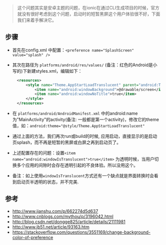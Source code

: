 > 这个问题其实是安卓主题的问题，在ionic在通过CLI生成项目的时候，官方就没有很好考虑到这个问题，启动时的短暂黑屏这个用户体验很不好，下面我们来着手解决它。

## __步骤__
- 首先在config.xml 中配置：`<preference name="SplashScreen" value="splash" />`
- 其次在路径为 `platforms/android/res/values/` (备注：红色的Android是小写的)下新建styles.xml，编辑如下：
  ```xml
	<resources>
		<style name="Theme.AppStartLoadTranslucent" parent="android:Theme">
			<item name="android:windowBackground">@drawable/screen</item>
			<item name="android:windowNoTitle">true</item>
		</style>
	</resources>
  ```

- 在 `platforms/android/AndroidManifest.xml` 中的android:name为"MainActivity"的activity(备注: 一般都是第一个activity)，修改它的theme值，如：`android:theme="@style/Theme.AppStartLoadTranslucent"` 

- 通过上面的方法，我们再次run或build的时候, 应用启动，直接显示的是启动页splash，而不再是短暂的黑屏或白屏之再到启动页了。

- 上述配置存在的问题：设置`<item name="android:windowIsTranslucent">true</item>` 为透明时候，当用户切换多个应用的间隙时会存在透明引起的不良体验。所以没用这个。

- 备注：如上使用`windowIsTranslucent`方式还有一个缺点就是界面转换时会看到启动页半透明的状态，并不完美.

## __参考__

- http://www.jianshu.com/p/662274d5d637
- http://www.cnblogs.com/mythou/p/3196042.html
- http://blog.csdn.net/dongge825/article/details/21111981
- http://www.jb51.net/article/93163.htm
- https://stackoverflow.com/questions/3551169/change-background-color-of-preference